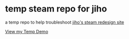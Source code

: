 # temp steam repo for jiho

a temp repo to help troubleshoot [jiho's steam redesign site](https://github.com/jihohannma/steam)

[View my Temp Demo](https://johndoenma.github.io/steam-site-for-jiho/)